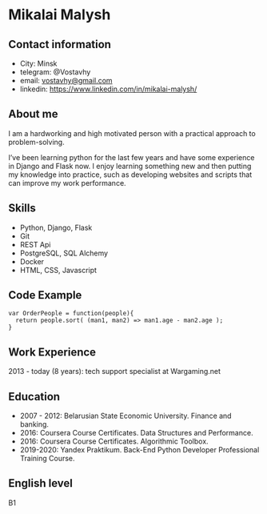 # Mikalai Malysh #

## Contact information
- City: Minsk
- telegram: @Vostavhy
- email: vostavhy@gmail.com
- linkedin: https://www.linkedin.com/in/mikalai-malysh/

## About me
I am a hardworking and high motivated person with a practical approach to problem-solving.

I’ve been learning python for the last few years and have some experience in Django and Flask now. I enjoy learning something new and then putting my knowledge into practice, such as developing websites and scripts that can improve my work performance.

## Skills
- Python, Django, Flask
- Git
- REST Api
- PostgreSQL, SQL Alchemy
- Docker
- HTML, CSS, Javascript

## Code Example
```
var OrderPeople = function(people){
  return people.sort( (man1, man2) => man1.age - man2.age ); 
}
```

## Work Experience
2013 - today (8 years): tech support specialist at Wargaming.net

## Education
- 2007 - 2012: Belarusian State Economic University. Finance and banking.
- 2016: Coursera Course Certificates. Data Structures and Performance.
- 2016: Coursera Course Certificates. Algorithmic Toolbox.
- 2019-2020: Yandex Praktikum. Back-End Python Developer Professional Training Course.

## English level
B1

